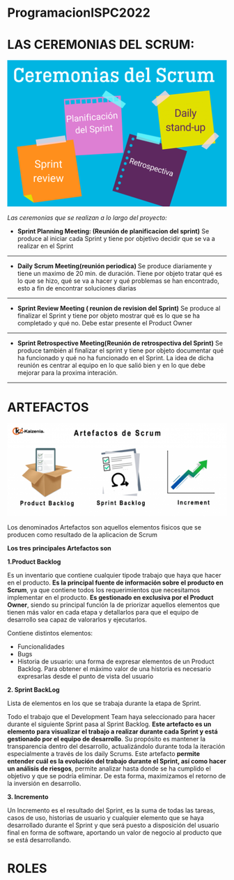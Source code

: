 # ProgramacionISPC2022

# LAS CEREMONIAS DEL SCRUM:

![ceremonias](ceremonias-scrum.png)

*Las ceremonias que se realizan a lo largo del proyecto:*

* **Sprint Planning Meeting: (Reunión de planificacion del sprint)**  Se produce al iniciar cada Sprint y tiene por objetivo decidir que se va a realizar en el Sprint

___
* **Daily Scrum Meeting(reunión periodica)** Se produce diariamente y tiene un maximo de 20 min. de duración. Tiene por objeto tratar qué es lo que se hizo, qué se va a hacer y qué problemas se han encontrado, esto a fin de encontrar soluciones diarias

___
* **Sprint Review Meeting ( reunion de revision del Sprint)** Se produce al finalizar el Sprint y tiene por objeto mostrar qué es lo que se ha completado y qué no. Debe estar presente el Product Owner 
___
* **Sprint Retrospective Meeting(Reunión de retrospectiva del Sprint)** Se produce también al finalizar el sprint y tiene por objeto documentar qué ha funcionado y qué no ha funcionado en el Sprint. La idea de dicha reunión es centrar al equipo en lo que salió bien y en lo que debe mejorar para la proxima interación.  
___



   

# ARTEFACTOS 

![artefactos](artefactos_de_scrum.png)

Los denominados Artefactos son aquellos elementos fisicos que se producen como resultado de la aplicacion de Scrum

**Los tres principales Artefactos son**

**1.Product Backlog** 

Es un inventario que contiene cualquier tipode trabajo que haya que hacer en el producto. **Es la principal fuente de información sobre el producto en Scrum**, ya que contiene todos los requerimientos que necesitamos implementar en el producto. **Es gestionado en exclusiva por el Product Owner**, siendo su principal función la de priorizar aquellos elementos que tienen más valor en cada etapa y detallarlos para que el equipo de desarrollo sea capaz de valorarlos y ejecutarlos. 


Contiene distintos elementos:
* Funcionalidades
* Bugs
* Historia de usuario: una forma de expresar elementos de un Product Backlog. Para obtener el máximo valor de una historia es necesario expresarlas desde el punto de vista del usuario


**2. Sprint BackLog** 

Lista de elementos en los que se trabaja durante la etapa de Sprint.

Todo el trabajo que el Development Team haya seleccionado para hacer durante el siguiente Sprint pasa al Sprint Backlog. **Este artefacto es un elemento para visualizar el trabajo a realizar durante cada Sprint y está gestionado por el equipo de desarrollo**. Su propósito es mantener la transparencia dentro del desarrollo, actualizándolo durante toda la iteración especialmente a través de los daily Scrums.
Este artefacto **permite entender cuál es la evolución del trabajo durante el Sprint, así como hacer un análisis de riesgos**, permite analizar hasta donde se ha cumplido el objetivo y que se podría eliminar. De esta forma, maximizamos el retorno de la inversión en desarrollo.


**3. Incremento**


Un Incremento es el resultado del Sprint, es la suma de todas las tareas, casos de uso, historias de usuario y cualquier elemento que se haya desarrollado durante el Sprint y que será puesto a disposición del usuario final en forma de software, aportando un valor de negocio al producto que se está desarrollando.






# ROLES 
